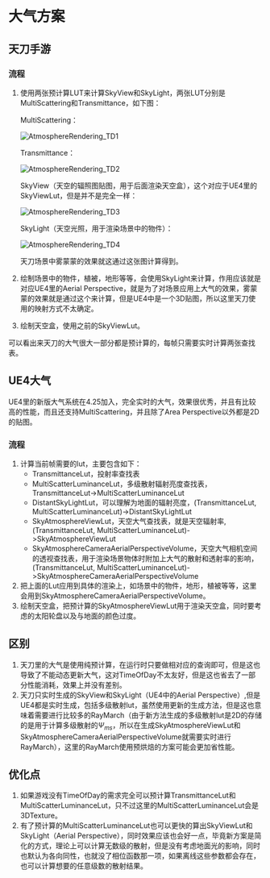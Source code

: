 # 大气方案

## 天刀手游

### 流程

1. 使用两张预计算LUT来计算SkyView和SkyLight，两张LUT分别是MultiScattering和Transmittance，如下图：

   MultiScattering：

   ![AtmosphereRendering_TD1](E:\Development\UEProj\UnrealShaders\RenderPictures\SkyAtmosphereRendering\AtmosphereRendering_TD1.png)

   Transmittance：

   ![AtmosphereRendering_TD2](E:\Development\UEProj\UnrealShaders\RenderPictures\SkyAtmosphereRendering\AtmosphereRendering_TD2.png)

   SkyView（天空的辐照图贴图，用于后面渲染天空盒），这个对应于UE4里的SkyViewLut，但是并不是完全一样：

   ![AtmosphereRendering_TD3](E:\Development\UEProj\UnrealShaders\RenderPictures\SkyAtmosphereRendering\AtmosphereRendering_TD3.png)

   SkyLight（天空光照，用于渲染场景中的物件）：

   ![AtmosphereRendering_TD4](E:\Development\UEProj\UnrealShaders\RenderPictures\SkyAtmosphereRendering\AtmosphereRendering_TD4.png)

   天刀场景中雾蒙蒙的效果就这通过这张图计算得到。

2. 绘制场景中的物件，植被，地形等等，会使用SkyLight来计算，作用应该就是对应UE4里的Aerial Perspective，就是为了对场景应用上大气的效果，雾蒙蒙的效果就是通过这个来计算，但是UE4中是一个3D贴图，所以这里天刀使用的映射方式不太确定。

3. 绘制天空盒，使用之前的SkyViewLut。

可以看出来天刀的大气很大一部分都是预计算的，每帧只需要实时计算两张查找表。

## UE4大气

UE4里的新版大气系统在4.25加入，完全实时的大气，效果很优秀，并且有比较高的性能，而且还支持MultiScattering，并且除了Area Perspective以外都是2D的贴图。

### 流程

1. 计算当前帧需要的lut，主要包含如下：
   * TransmittanceLut，投射率查找表
   * MultiScatterLuminanceLut，多级散射辐射亮度查找表，TransmittanceLut->MultiScatterLuminanceLut
   * DistantSkyLightLut，可以理解为地面的辐射亮度，(TransmittanceLut, MultiScatterLuminanceLut)->DistantSkyLightLut
   * SkyAtmosphereViewLut，天空大气查找表，就是天空辐射率, (TransmittanceLut, MultiScatterLuminanceLut)->SkyAtmosphereViewLut
   * SkyAtmosphereCameraAerialPerspectiveVolume，天空大气相机空间的透视查找表，用于渲染场景物体时附加上大气的散射和透射率的影响，(TransmittanceLut, MultiScatterLuminanceLut)->SkyAtmosphereCameraAerialPerspectiveVolume
2. 把上面的Lut应用到具体的渲染上，如场景中的物件，地形，植被等等，这里会用到SkyAtmosphereCameraAerialPerspectiveVolume。
3. 绘制天空盒，把预计算的SkyAtmosphereViewLut用于渲染天空盒，同时要考虑的太阳轮盘以及与地面的颜色过度。



## 区别

1. 天刀里的大气是使用纯预计算，在运行时只要做相对应的查询即可，但是这也导致了不能动态更新大气，这对TimeOfDay不太友好，但是这也省去了一部分性能消耗，效果上并没有差别。
2. 天刀只实时生成的SkyView和SkyLight（UE4中的Aerial Perspective）,但是UE4都是实时生成，包括多级散射lut，虽然使用更新的生成方法，但是这也意味着需要进行比较多的RayMarch（由于新方法生成的多级散射lut是2D的存储的是用于计算多级散射的$\Psi_{ms}$，所以在生成SkyAtmosphereViewLut和SkyAtmosphereCameraAerialPerspectiveVolume就需要实时进行RayMarch），这里的RayMarch使用预烘焙的方案可能会更加省性能。

## 优化点

1. 如果游戏没有TimeOfDay的需求完全可以预计算TransmittanceLut和MultiScatterLuminanceLut，只不过这里的MultiScatterLuminanceLut会是3DTexture。
2. 有了预计算的MultiScatterLuminanceLut也可以更快的算出SkyViewLut和SkyLight（Aerial Perspective），同时效果应该也会好一点，毕竟新方案是简化的方式，理论上可以计算无数级的散射，但是没有考虑地面光的影响，同时也默认为各向同性，也就没了相位函数那一项，如果离线这些参数都会存在，也可以计算想要的任意级数的散射结果。